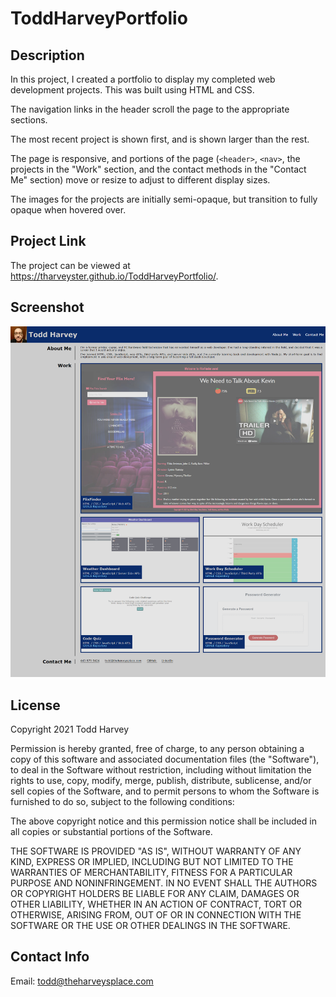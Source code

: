 # ToddHarveyPortfolio

## Description
In this project, I created a portfolio to display my completed web development projects. This was built using HTML and CSS.

The navigation links in the header scroll the page to the appropriate sections.

The most recent project is shown first, and is shown larger than the rest.

The page is responsive, and portions of the page (```<header>```, ```<nav>```, the projects in the "Work" section, and the contact methods in the "Contact Me" section) move or resize to adjust to different display sizes.

The images for the projects are initially semi-opaque, but transition to fully opaque when hovered over.

## Project Link
The project can be viewed at <https://tharveyster.github.io/ToddHarveyPortfolio/>.

## Screenshot
![Todd Harvey's Portfolio provides web development information about Todd Harvey.](./assets/images/toddharveyportfolio.png)

## License
Copyright 2021 Todd Harvey

Permission is hereby granted, free of charge, to any person obtaining a copy of this software and associated documentation files (the "Software"), to deal in the Software without restriction, including without limitation the rights to use, copy, modify, merge, publish, distribute, sublicense, and/or sell copies of the Software, and to permit persons to whom the Software is furnished to do so, subject to the following conditions:

The above copyright notice and this permission notice shall be included in all copies or substantial portions of the Software.

THE SOFTWARE IS PROVIDED "AS IS", WITHOUT WARRANTY OF ANY KIND, EXPRESS OR IMPLIED, INCLUDING BUT NOT LIMITED TO THE WARRANTIES OF MERCHANTABILITY, FITNESS FOR A PARTICULAR PURPOSE AND NONINFRINGEMENT. IN NO EVENT SHALL THE AUTHORS OR COPYRIGHT HOLDERS BE LIABLE FOR ANY CLAIM, DAMAGES OR OTHER LIABILITY, WHETHER IN AN ACTION OF CONTRACT, TORT OR OTHERWISE, ARISING FROM, OUT OF OR IN CONNECTION WITH THE SOFTWARE OR THE USE OR OTHER DEALINGS IN THE SOFTWARE.

## Contact Info
Email: todd@theharveysplace.com
